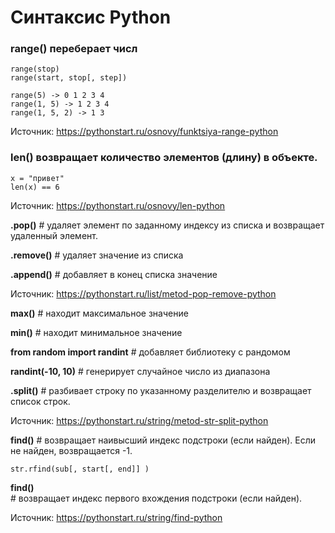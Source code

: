 # Синтаксис Python

### range() переберает числ
    range(stop) 
    range(start, stop[, step])
    
    range(5) -> 0 1 2 3 4
    range(1, 5) -> 1 2 3 4
    range(1, 5, 2) -> 1 3
Источник: https://pythonstart.ru/osnovy/funktsiya-range-python

### len() возвращает количество элементов (длину) в объекте.

    x = "привет"
    len(x) == 6

Источник: https://pythonstart.ru/osnovy/len-python 


**.pop()** # удаляет элемент по заданному индексу из списка и возвращает удаленный элемент.

**.remove()** # удаляет значение из списка 

**.append()** # добавляет в конец списка значение

Источник: https://pythonstart.ru/list/metod-pop-remove-python 

**max()** # находит максимальное значение 

**min()** # находит минимальное значение

**from random import randint** # добавляет библиотеку с рандомом

**randint(-10, 10)** # генерирует случайное число из диапазона 

**.split()** # разбивает строку по указанному разделителю и возвращает список строк.

Источник: https://pythonstart.ru/string/metod-str-split-python 

**find()** # возвращает наивысший индекс подстроки (если найден). Если не найден, возвращается -1.

    str.rfind(sub[, start[, end]] )


**find()** # возвращает индекс первого вхождения подстроки (если найден).

Источник: https://pythonstart.ru/string/find-python 

